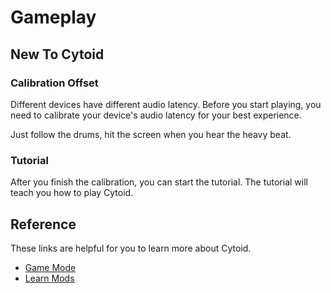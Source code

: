 # Gameplay

## New To Cytoid

### Calibration Offset

Different devices have different audio latency. Before you start playing, you need to calibrate your device's audio latency for your best experience.

Just follow the drums, hit the screen when you hear the heavy beat.

### Tutorial

After you finish the calibration, you can start the tutorial. The tutorial will teach you how to play Cytoid.

## Reference

These links are helpful for you to learn more about Cytoid.

- [Game Mode](/en/reference/game/mode)
- [Learn Mods](/en/reference/game/mods)
